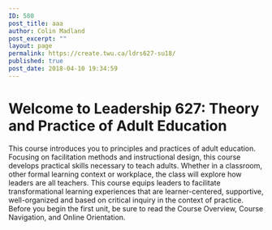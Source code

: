 ```yaml
---
ID: 580
post_title: aaa
author: Colin Madland
post_excerpt: ""
layout: page
permalink: https://create.twu.ca/ldrs627-su18/
published: true
post_date: 2018-04-10 19:34:59
---
```

<!--themify_builder_static--><h1>Welcome to Leadership 627: Theory and Practice of Adult Education<br/></h1>
 This course introduces you to principles and practices of adult education. Focusing on facilitation methods and instructional design, this course develops practical skills necessary to teach adults. Whether in a classroom, other formal learning context or workplace, the class will explore how leaders are all teachers. This course equips leaders to facilitate transformational learning experiences that are learner-centered, supportive, well-organized and based on critical inquiry in the context of practice.
Before you begin the first unit, be sure to read the Course Overview, Course Navigation, and Online Orientation.<!--/themify_builder_static-->